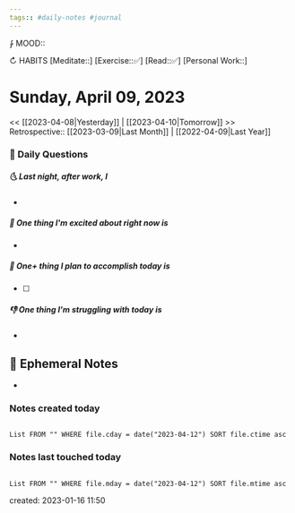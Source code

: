 ```yaml
---
tags:: #daily-notes #journal
---
```


⨑ MOOD::

↻ HABITS
[Meditate::]
[Exercise::✅]
[Read::✅]
[Personal Work::]

# Sunday, April 09, 2023

<< [[2023-04-08|Yesterday]] | [[2023-04-10|Tomorrow]] >>
Retrospective:: [[2023-03-09|Last Month]] | [[2022-04-09|Last Year]]

### 📅 Daily Questions

##### 🌜 Last night, after work, I

-

##### 🙌 One thing I'm excited about right now is

-

##### 🚀 One+ thing I plan to accomplish today is

- [ ]

##### 👎 One thing I'm struggling with today is

-

## 📝 Ephemeral Notes

- 

### Notes created today

```dataview

List FROM "" WHERE file.cday = date("2023-04-12") SORT file.ctime asc

```

### Notes last touched today

```dataview

List FROM "" WHERE file.mday = date("2023-04-12") SORT file.mtime asc

```

created: 2023-01-16 11:50
